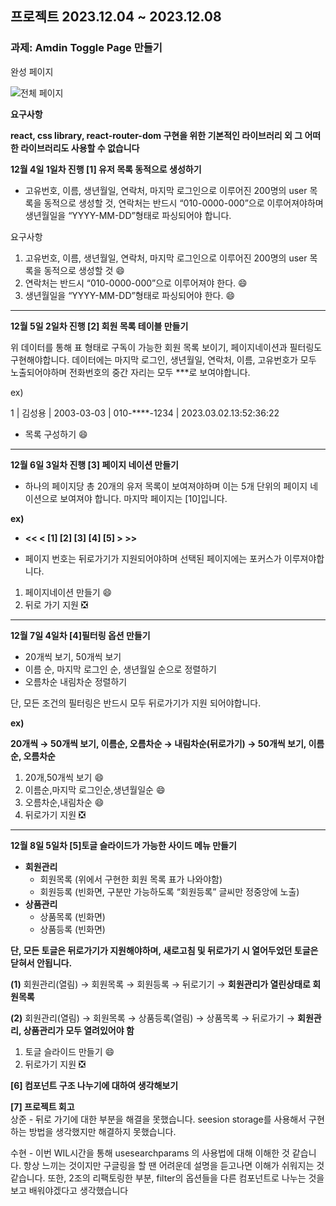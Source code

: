 ## 프로젝트 2023.12.04 ~ 2023.12.08

### 과제: Amdin Toggle Page 만들기

완성 페이지

![전체 페이지](https://github.com/mobi-community/mobi-2th-begginer-1/assets/110034416/d01ae131-bf35-4a58-b8e4-3a3f7fc3ff6e)


**요구사항**

**react, css library, react-router-dom 구현을 위한 기본적인 라이브러리 외 그 어떠한 라이브러리도 사용할 수 없습니다**

**12월 4일 1일차 진행 [1]  유저 목록 동적으로 생성하기**

- 고유번호, 이름, 생년월일, 연락처, 마지막 로그인으로 이루어진 200명의 user 목록을 동적으로 생성할 것, 연락처는 반드시 “010-0000-000”으로 이루어져야하며 생년월일을 “YYYY-MM-DD”형태로 파싱되어야 합니다.

요구사항 
1. 고유번호, 이름, 생년월일, 연락처, 마지막 로그인으로 이루어진 200명의 user 목록을 동적으로 생성할 것 :smile:
2. 연락처는 반드시 “010-0000-000”으로 이루어져야 한다. :smile:
3. 생년월일을 “YYYY-MM-DD”형태로 파싱되어야 한다. :smile:
---

**12월 5일 2일차 진행 [2] 회원 목록 테이블 만들기**

위 데이터를 통해 표 형태로 구독이 가능한 회원 목록 보이기, 페이지네이션과 필터링도 구현해야합니다. 데이터에는 마지막 로그인, 생년월일, 연락처, 이름, 고유번호가 모두 노출되어야하며 전화번호의 중간 자리는 모두 ***로 보여야합니다.

ex)

1 | 김성용 | 2003-03-03 | 010-****-1234 | 2023.03.02.13:52:36:22

- 목록 구성하기 :smile:

---

**12월 6일 3일차 진행 [3] 페이지 네이션 만들기**

- 하나의 페이지당 총 20개의 유저 목록이 보여져야하며 이는 5개 단위의 페이지 네이션으로 보여져야 합니다. 마지막 페이지는 [10]입니다.

**ex)**
- **<< < [1] [2] [3] [4] [5] > >>**

- 페이지 번호는 뒤로가기가 지원되어야하며 선택된 페이지에는 포커스가 이루져야합니다.

1. 페이지네이션 만들기 :smile:
2. 뒤로 가기 지원 :negative_squared_cross_mark:

---

**12월 7일 4일차 [4]필터링 옵션 만들기**

- 20개씩 보기, 50개씩 보기
- 이름 순, 마지막 로그인 순, 생년월일 순으로 정렬하기
- 오름차순 내림차순 정렬하기

단, 모든 조건의 필터링은 반드시 모두 뒤로가기가 지원 되어야합니다.

**ex)**

**20개씩 → 50개씩 보기, 이름순, 오름차순 → 내림차순(뒤로가기) →  50개씩 보기, 이름순, 오름차순**

1. 20개,50개씩 보기 :smile:
2. 이름순,마지막 로그인순,생년월일순 :smile:
3. 오름차순,내림차순 :smile:
4. 뒤로가기 지원 :negative_squared_cross_mark:
---

**12월 8일 5일차 [5]토글 슬라이드가 가능한 사이드 메뉴 만들기**

- **회원관리**
    - 회원목록 (위에서 구현한 회원 목록 표가 나와야함)
    - 회원등록 (빈화면, 구분만 가능하도록 “회원등록” 글씨만 정중앙에 노출)
- **상품관리**
    - 상품목록 (빈화면)
    - 상품등록 (빈화면)

**단, 모든 토글은 뒤로가기가 지원해야하며, 새로고침 및 뒤로가기 시 열어두었던 
토글은 닫혀서 안됩니다.**

**(1)** 회원관리(열림) → 회원목록 → 회원등록 → 뒤로기기 → **회원관리가 열린상태로 회원목록**

**(2)** 회원관리(열림) → 회원목록 → 상품등록(열림) → 상품목록 → 뒤로가기 → 
     **회원관리, 상품관리가 모두 열려있어야 함**

 1. 토글 슬라이드 만들기 :smile:
 2. 뒤로가기 지원 :negative_squared_cross_mark:    


**[6] 컴포넌트 구조 나누기에 대하여 생각해보기**<br>


**[7] 프로젝트 회고**<br>
상준 - 뒤로 가기에 대한 부분을 해결을 못했습니다. seesion storage를 사용해서 구현하는 방법을 생각했지만 해결하지 못했습니다. 
        
수현 - 이번 WIL시간을 통해 usesearchparams 의 사용법에 대해 이해한 것 같습니다. 항상 느끼는 것이지만 구글링을 할 땐 어려운데 설명을 듣고나면 이해가 쉬워지는 것 같습니다.
     또한, 2조의 리팩토링한 부분, filter의 옵션들을 다른 컴포넌트로 나누는 것을 보고 배워야겠다고 생각했습니다

